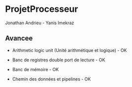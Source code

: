 # ProjetProcesseur

Jonathan Andrieu - Yanis Imekraz

## Avancee

- Arithmetic logic unit (Unité arithmétique et logique) - OK

- Banc de registres double port de lecture - OK

- Banc de mémoire - OK

- Chemin des données et pipelines - OK
